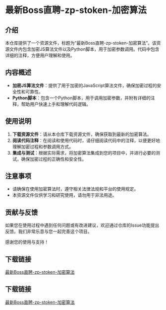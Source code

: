 # 最新Boss直聘-zp-stoken-加密算法

## 介绍

本仓库提供了一个资源文件，标题为“最新Boss直聘-zp-stoken-加密算法”。该资源文件内包含加密JS算法文件以及Python脚本，用于加密参数调用。代码中包含详细的注释，方便用户理解和使用。

## 内容概述

- **加密JS算法文件**：提供了用于加密的JavaScript算法文件，确保加密过程的安全性和可靠性。
- **Python脚本**：包含一个Python脚本，用于调用加密参数，并附有详细的注释，帮助用户快速上手和理解代码逻辑。

## 使用说明

1. **下载资源文件**：请从本仓库下载资源文件，确保获取到最新的加密算法。
2. **阅读代码注释**：在阅读和使用代码时，请仔细阅读代码中的注释，以便更好地理解加密过程和参数调用方式。
3. **集成与测试**：根据实际需求，将加密算法集成到您的项目中，并进行必要的测试，确保加密过程的正确性和安全性。

## 注意事项

- 请确保在使用加密算法时，遵守相关法律法规和平台的使用规定。
- 本资源文件仅供学习和研究使用，请勿用于非法用途。

## 贡献与反馈

如果您在使用过程中遇到任何问题或有改进建议，欢迎通过仓库的Issue功能提出反馈。我们非常乐意与您一起完善这个项目。

感谢您的使用与支持！

## 下载链接

[最新Boss直聘-zp-stoken-加密算法](https://pan.quark.cn/s/3ba5382aad30)

## 下载链接

[最新Boss直聘-zp-stoken-加密算法](https://pan.quark.cn/s/769c4321c83b)
